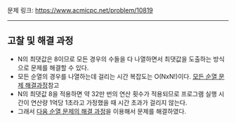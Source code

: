 문제 링크: https://www.acmicpc.net/problem/10819
- - -
## 고찰 및 해결 과정
- N의 최댓값은 8이므로 모든 경우의 수들을 다 나열하면서 최댓값을 도출하는 방식으로 문제를 해결할 수 있다.  
- 모든 순열의 경우를 나열하는데 걸리는 시간 복잡도는 O(NxN!)이다. [모든 순열 문제 해결과정](https://github.com/vmfaldwntjd/Algorithm/tree/master/BaekjoonAlgorithm/%EC%9E%90%EB%B0%94/%EB%B8%8C%EB%A3%A8%ED%8A%B8%ED%8F%AC%EC%8A%A4/%5B%EB%B0%B1%EC%A4%80%2010974%EB%B2%88%5D%EB%AA%A8%EB%93%A0%20%EC%88%9C%EC%97%B4)참고  
- N의 최댓값 8을 적용하면 약 32만 번의 연산 횟수가 적용되므로 프로그램 실행 시간이 연산량 1억당 1초라고 가정했을 때 시간 초과가 걸리지 않는다.  
- 그래서 [다움 순열 문제의 해결 과정](https://github.com/vmfaldwntjd/Algorithm/tree/master/BaekjoonAlgorithm/%EC%9E%90%EB%B0%94/%EB%B8%8C%EB%A3%A8%ED%8A%B8%ED%8F%AC%EC%8A%A4/%5B%EB%B0%B1%EC%A4%80%2010972%EB%B2%88%5D%EB%8B%A4%EC%9D%8C%20%EC%88%9C%EC%97%B4)을 이용해서 문제를 해결하였다.  

